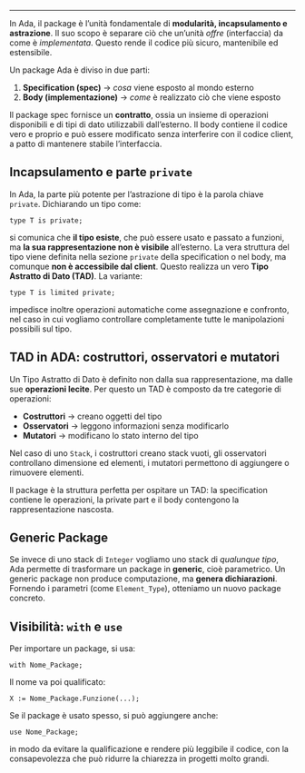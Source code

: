 ___
In Ada, il package è l’unità fondamentale di **modularità, incapsulamento e astrazione**. Il suo scopo è separare ciò che un’unità _offre_ (interfaccia) da come è _implementata_. Questo rende il codice più sicuro, mantenibile ed estensibile.

Un package Ada è diviso in due parti:
1. **Specification (spec)** → _cosa_ viene esposto al mondo esterno
2. **Body (implementazione)** → _come_ è realizzato ciò che viene esposto

Il package spec fornisce un **contratto**, ossia un insieme di operazioni disponibili e di tipi di dato utilizzabili dall’esterno. Il body contiene il codice vero e proprio e può essere modificato senza interferire con il codice client, a patto di mantenere stabile l’interfaccia.

## **Incapsulamento e parte `private`**
In Ada, la parte più potente per l’astrazione di tipo è la parola chiave `private`. Dichiarando un tipo come:

```
type T is private;
```

si comunica che **il tipo esiste**, che può essere usato e passato a funzioni, ma **la sua rappresentazione non è visibile** all’esterno. La vera struttura del tipo viene definita nella sezione `private` della specification o nel body, ma comunque **non è accessibile dal client**. Questo realizza un vero **Tipo Astratto di Dato (TAD)**.
La variante:

```
type T is limited private;
```

impedisce inoltre operazioni automatiche come assegnazione e confronto, nel caso in cui vogliamo controllare completamente tutte le manipolazioni possibili sul tipo.

## **TAD in ADA: costruttori, osservatori e mutatori**
Un Tipo Astratto di Dato è definito non dalla sua rappresentazione, ma dalle sue **operazioni lecite**. 
Per questo un TAD è composto da tre categorie di operazioni:
- **Costruttori** → creano oggetti del tipo
- **Osservatori** → leggono informazioni senza modificarlo
- **Mutatori** → modificano lo stato interno del tipo

Nel caso di uno `Stack`, i costruttori creano stack vuoti, gli osservatori controllano dimensione ed elementi, i mutatori permettono di aggiungere o rimuovere elementi.

Il package è la struttura perfetta per ospitare un TAD: la specification contiene le operazioni, la private part e il body contengono la rappresentazione nascosta.

## **Generic Package**
Se invece di uno stack di `Integer` vogliamo uno stack di _qualunque tipo_, Ada permette di trasformare un package in **generic**, cioè parametrico. Un generic package non produce computazione, ma **genera dichiarazioni**. Fornendo i parametri (come `Element_Type`), otteniamo un nuovo package concreto.

## **Visibilità: `with` e `use`**
Per importare un package, si usa:

```
with Nome_Package;
```

Il nome va poi qualificato:

```
X := Nome_Package.Funzione(...);
```

Se il package è usato spesso, si può aggiungere anche:

```
use Nome_Package;
```

in modo da evitare la qualificazione e rendere più leggibile il codice, con la consapevolezza che può ridurre la chiarezza in progetti molto grandi.